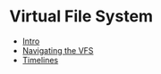 # Virtual File System

* [Intro](virtual-file-system.md)
* [Navigating the VFS](navigation.md)
* [Timelines](timelines.md)
